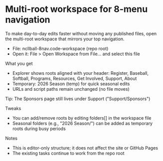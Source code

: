 # Multi-root workspace for 8-menu navigation

To make day-to-day edits faster without moving any published files, open the multi-root workspace that mirrors your top navigation.

- File: ncllball-8nav.code-workspace (repo root)
- Open it: File > Open Workspace from File... and select this file

What you get

- Explorer shows roots aligned with your header: Register, Baseball, Softball, Programs, Resources, Get Involved, Support, About
- Temporary: 2026 Season (temp) for quick seasonal edits
- URLs and script paths remain unchanged (no file moves)

Tip: The Sponsors page still lives under Support ("Support/Sponsors")

Tweaks

- You can add/remove roots by editing folders[] in the workspace file
- Seasonal folders (e.g., "2026 Season/") can be added as temporary roots during busy periods

Notes

- This is editor-only structure; it does not affect the site or GitHub Pages
- The existing tasks continue to work from the repo root
